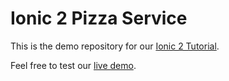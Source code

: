 # Ionic 2 Pizza Service
This is the demo repository for our [Ionic 2 Tutorial](https://angularjs.de/artikel/ionic2-tutorial-deutsch).

Feel free to test our [live demo](https://angularjs-de.github.io/ionic2-pizza-service/www).